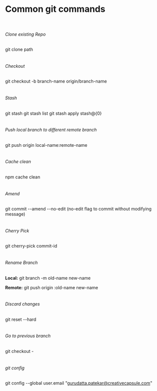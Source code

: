 # Common git commands
<br />

###### Clone existing Repo
git clone path
<br />
<br />

###### Checkout
git checkout -b branch-name origin/branch-name
<br />
<br />

###### Stash
git stash
git stash list
git stash apply stash@{0}
<br />
<br />

###### Push local branch to different remote branch
git push origin local-name:remote-name
<br />
<br />

###### Cache clean
npm cache clean
<br />
<br />

###### Amend
git commit --amend --no-edit (no-edit flag to commit without modifying message)
<br />
<br />

###### Cherry Pick
git cherry-pick commit-id
<br />
<br />

###### Rename Branch
**Local:**
git branch -m old-name new-name

**Remote:**
git push origin :old-name new-name
<br />
<br />

###### Discard changes
git reset --hard
<br />
<br />

###### Go to previous branch 
git checkout -
<br />
<br />

###### git config 
 git config --global user.email "gurudatta.patekar@creativecapsule.com"

